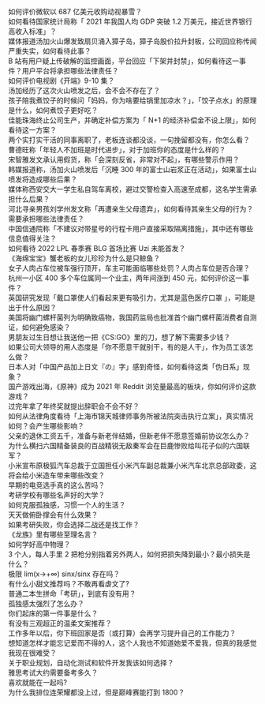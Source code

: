 如何评价微软以 687 亿美元收购动视暴雪？  
如何看待国家统计局称「 2021 年我国人均 GDP 突破 1.2 万美元，接近世界银行高收入标准」？  
媒体报道汤加火山爆发致扇贝涌入獐子岛，獐子岛股价拉升封板，公司回应称传闻严重失实，如何看待此事？  
B 站有用户疑上传破解的监控画面，平台回应「下架并封禁」，如何看待这一事件？用户平台将承担哪些法律责任？  
如何评价电视剧《开端》9-10 集？  
汤加经历了这次火山喷发之后，会不会不存在了？  
孩子陪我煮饺子的时候问「妈妈，你为啥要给锅里加凉水？」，「饺子点水」的原理是什么，如何煮饺子更好吃？  
佳能珠海终止公司生产，并确定补偿方案为「 N+1 的经济补偿金不设上限」，如何看待这一方案？  
两个实打实干活的同事离职了，老板连谈都没谈，一句挽留都没有，你怎么看？  
曹德旺称「年轻人不加班是时代进步」，对于加班你的态度是什么样的？  
宋智雅发文承认用假货，称「会深刻反省，非常对不起」，有哪些警示作用？  
韩媒报道称，汤加火山喷发后「沉睡 300 年的富士山岩浆正在活动」，如果富士山喷发将造成哪些后果？  
媒体称西安交大一学生私自驾车离校，避过交警检查入高速至成都，这名学生需承担什么后果？  
河北寻亲男孩刘学州发文称「再遭亲生父母遗弃」，如何看待其亲生父母的行为？需要承担哪些法律责任？  
中国信通院称「不建议对带星号的行程卡用户直接采取隔离措施」，其中还有哪些信息值得关注？  
如何看待 2022 LPL 春季赛 BLG 首场比赛 Uzi 未能首发？  
《海绵宝宝》蟹老板的女儿珍珍为什么是只鲸鱼？  
女子人肉占车位被车强行顶开，车主可能面临哪些处罚？人肉占车位是否合理？  
杭州一小区 400 多个车位属同一个业主，两年间涨到 450 元，如何评价这一事件？  
英国研究发现「戴口罩使人们看起来更有吸引力，尤其是蓝色医疗口罩 」，可能是出于什么原因？  
美国将幽门螺杆菌列为明确致癌物，我国药监局也批准首个幽门螺杆菌消费者自测证，如何避免感染？  
男朋友过生日想让我送他一把《CS:GO》里的刀，想了解下需要多少钱？  
如果公司大领导的用人态度是「你不愿意干就别干，有的是人干」，作为员工该怎么做？  
日本人对「中国产品加上日文『の』字」感到奇怪，如何看待这类「伪日系」现象？  
国产游戏出海，《原神》成为 2021 年 Reddit 浏览量最高的板块，你如何评价这款游戏？  
过完年拿了年终奖就提出辞职会不会不好？  
如何从法律角度看待「上海市锦天城律师事务所被法院突击执行立案」，真实情况如何？会产生哪些影响？  
父亲的退休工资五千，准备与新老伴结婚，但新老伴不愿意签婚前协议怎么办？  
为什么横扫六国精备装良的百战精锐无敌秦军会在巨鹿惨败给叫花子似的六国联军？  
小米宣布原极狐汽车总裁于立国担任小米汽车副总裁兼小米汽车北京总部政委，这将会给小米造车带来哪些改变？  
早期的电竞选手真的这么苦吗？  
考研学校有哪些名声好的大学？  
如何克服孤独感，习惯一个人的生活？  
天天做俯卧撑会有什么效果？  
如果考研失败，你会选择二战还是找工作？  
《龙族》里有哪些至理名言？  
如何学好高中物理？  
3 个人，每人手里 2 把枪分别指着另外两人，如何把损失降到最小？最小损失是什么？  
极限 lim(x→+∞) sinx/sinx 存在吗？  
有什么小甜文推荐吗？不敢再看虐文了?  
普通二本生拼命「考研」，到底有没有用？  
孤独感太强烈了怎么办？  
你们起床的第一件事是什么？  
有没有三观超正的温柔文案推荐？  
工作多年以后，你下班回家是否（或打算）会再学习提升自己的工作能力？  
想知道怎样才能忘记爱而不得的人，这个人我也不知道她爱不爱我，但真的我感觉我现在很难受？  
关于职业规划，自动化测试和软件开发我该如何选择？  
雅思考试大约需要备考多久？  
喜欢就能在一起吗?  
为什么我排位连荣耀都没上过，但是巅峰赛能打到 1800？  
